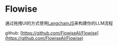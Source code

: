 # Flowise

通过拖拽UI的方式使用[LangchainJS](https://github.com/FlowiseAI/Flowise)来构建你的LLM流程

github: [https://github.com/FlowiseAI/Flowise](https://github.com/FlowiseAI/Flowise)